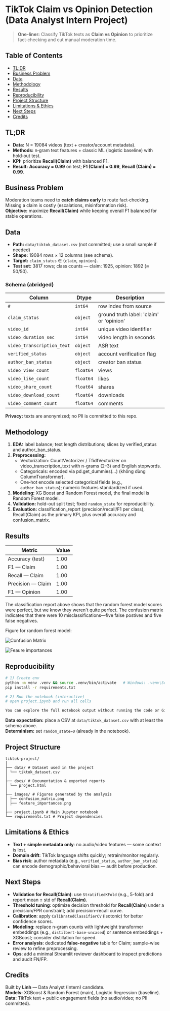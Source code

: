 # TikTok Claim vs Opinion Detection (Data Analyst Intern Project)

> **One‑liner:** Classify TikTok texts as **Claim vs Opinion** to prioritize fact‑checking and cut manual moderation time.

## Table of Contents
- [TL;DR](#tldr)
- [Business Problem](#business-problem)
- [Data](#data)
- [Methodology](#methodology)
- [Results](#results)
- [Reproducibility](#reproducibility)
- [Project Structure](#project-structure)
- [Limitations & Ethics](#limitations--ethics)
- [Next Steps](#next-steps)
- [Credits](#credits)

## TL;DR
- **Data:** N = 19084 videos (text + creator/account metadata).
- **Methods:** n‑gram text features + classic ML (logistic baseline) with hold‑out test.
- **KPI:** prioritize **Recall(Claim)** with balanced F1.
- **Result:** **Accuracy = 0.99** on test; **F1 (Claim) = 0.99**, **Recall (Claim) = 0.99**.

## Business Problem
Moderation teams need to **catch claims early** to route fact‑checking. Missing a claim is costly (escalations, misinformation risk).  
**Objective:** maximize **Recall(Claim)** while keeping overall F1 balanced for stable operations.

## Data
- **Path:** `data/tiktok_dataset.csv` (not committed; use a small sample if needed)  
- **Shape:** 19084 rows × 12 columns (see schema).  
- **Target:** `claim_status` ∈ {`claim`, `opinion`}.  
- **Test set:** 3817 rows; class counts — claim: 1925, opinion: 1892 (≈ 50/50).

### Schema (abridged)
| Column | Dtype | Description |
|---|---|---|
| `#` | `int64` | row index from source |
| `claim_status` | `object` | ground truth label: 'claim' or 'opinion' |
| `video_id` | `int64` | unique video identifier |
| `video_duration_sec` | `int64` | video length in seconds |
| `video_transcription_text` | `object` | ASR text |
| `verified_status` | `object` | account verification flag |
| `author_ban_status` | `object` | creator ban status |
| `video_view_count` | `float64` | views |
| `video_like_count` | `float64` | likes |
| `video_share_count` | `float64` | shares |
| `video_download_count` | `float64` | downloads |
| `video_comment_count` | `float64` | comments |

**Privacy:** texts are anonymized; no PII is committed to this repo.

## Methodology
1. **EDA:** label balance; text length distributions; slices by verified_status and author_ban_status.  
2. **Preprocessing:**  
   - Vectorization: CountVectorizer / TfidfVectorizer on video_transcription_text with n-grams (2–3) and English stopwords.
   - Categoricals: encoded via pd.get_dummies(...) (không dùng ColumnTransformer).
   - One‑hot encode selected categorical fields (e.g., `author_ban_status`); numeric features standardized if used.  
3. **Modeling:** XG Boost and Random Forest model, the final model is Random Forest model.  
4. **Validation:** hold-out split test; fixed `random_state` for reproducibility.  
5. **Evaluation:** classification_report (precision/recall/F1 per class), Recall(Claim) as the primary KPI, plus overall accuracy and confusion_matrix.

## Results
| Metric | Value |
|---|---|
| Accuracy (test) | 1.00 |
| F1 — Claim | 1.00 |
| Recall — Claim | 1.00 |
| Precision — Claim | 1.00 |
| F1 — Opinion | 1.00 |

The classification report above shows that the random forest model scores were perfect, but we know they weren't quite perfect. The confusion matrix indicates that there were 10 misclassifications&mdash;five false postives and five false negatives.

Figure for random forest model:

![Confusion Matrix](images/confusion_matrix.png)

![Feaure importances](images/feature_importances.png)

## Reproducibility
```bash
# 1) Create env
python -m venv .venv && source .venv/bin/activate   # Windows: .venv\Scripts\activate
pip install -r requirements.txt

# 2) Run the notebook (interactive)
# open project.ipynb and run all cells

You can explore the full notebook output without running the code or Github can not run the code block:


```

**Data expectation:** place a CSV at `data/tiktok_dataset.csv` with at least the schema above.  
**Determinism:** set `random_state=0` (already in the notebook).

## Project Structure
```
tiktok-project/
│
├── data/ # Dataset used in the project
│ └── tiktok_dataset.csv
│
├── docs/ # Documentation & exported reports
│ └── project.html
│
├── images/ # Figures generated by the analysis
│ ├── confusion_matrix.png
│ ├── feature_importances.png
│
├── project.ipynb # Main Jupyter notebook
└── requirements.txt # Project dependencies
```

## Limitations & Ethics
- **Text + simple metadata only**: no audio/video features — some context is lost.
- **Domain drift**: TikTok language shifts quickly; retrain/monitor regularly.
- **Bias risk**: author metadata (e.g., `verified_status`, `author_ban_status`) can encode demographic/behavioral bias — audit before production.


## Next Steps
- **Validation for Recall(Claim)**: use `StratifiedKFold` (e.g., 5-fold) and report mean ± std of **Recall(Claim)**.
- **Threshold tuning**: optimize decision threshold for **Recall(Claim)** under a precision/FPR constraint; add precision–recall curve.
- **Calibration**: apply `CalibratedClassifierCV` (isotonic) for better confidence scores.
- **Modeling**: replace n-gram counts with lightweight transformer embeddings (e.g., `distilbert-base-uncased`) or sentence embeddings + XGBoost; consider distillation for speed.
- **Error analysis**: dedicated **false-negative** table for Claim; sample-wise review to refine preprocessing.
- **Ops**: add a minimal Streamlit reviewer dashboard to inspect predictions and audit FN/FP.

## Credits
Built by **Linh** — Data Analyst (Intern) candidate.  
**Models:** XGBoost & Random Forest (main), Logistic Regression (baseline).  
**Data:** TikTok text + public engagement fields (no audio/video; no PII committed).
